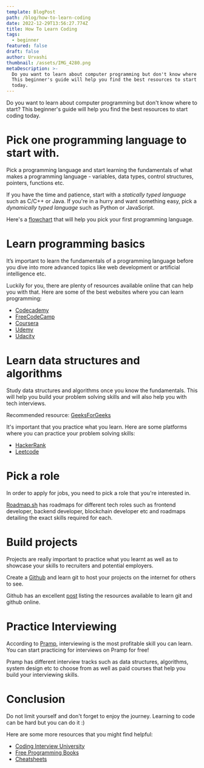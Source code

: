 ```yaml
---
template: BlogPost
path: /blog/how-to-learn-coding
date: 2022-12-29T13:56:27.774Z
title: How To Learn Coding
tags:
  - beginner
featured: false
draft: false
author: Urvashi
thumbnail: /assets/IMG_4280.png
metaDescription: >-
  Do you want to learn about computer programming but don't know where to start?
  This beginner's guide will help you find the best resources to start coding
  today.
---
```

Do you want to learn about computer programming but don't know where to start? This beginner's guide will help you find the best resources to start coding today.

# Pick one programming language to start with.

P﻿ick a programming language and start learning the fundamentals of what makes a programming language - variables, data types, control structures, pointers, functions etc.

I﻿f you have the time and patience, start with a *statically typed language* such as C/C++ or Java. If you're in a hurry and want something easy, pick a *dynamically typed language* such as Python or JavaScript.

H﻿ere's a [flowchart](https://carlcheo.com/wp-content/uploads/2014/12/which-programming-language-should-i-learn-first-pdf.pdf) that will help you pick your first programming language.

# Learn programming basics

It’s important to learn the fundamentals of a programming language before you dive into more advanced topics like web development or artificial intelligence etc.

Luckily for you, there are plenty of resources available online that can help you with that.
Here are some of the best websites where you can learn programming:

- [Codecademy](https://codecademy.com/)
- [FreeCodeCamp](https://www.freecodecamp.org/)
- [Coursera](https://www.coursera.org/)
- [Udemy](https://www.udemy.com/)
- [Udacity](https://www.udacity.com/)

# Learn data structures and algorithms

Study data structures and algorithms once you know the fundamentals.
This will help you build your problem solving skills and will also help you with tech interviews.

Recommended resource:
[GeeksForGeeks](https://www.geeksforgeeks.org/learn-data-structures-and-algorithms-dsa-tutorial/?ref=shm)

It's important that you practice what you learn.
Here are some platforms where you can practice your problem solving skills:

- [HackerRank](https://www.hackerrank.com/)
- [Leetcode](https://leetcode.com/study-plan/)

# Pick a role

In order to apply for jobs, you need to pick a role that you're interested in.

[Roadmap.sh](https://roadmap.sh/) has roadmaps for different tech roles such as frontend developer, backend developer, blockchain developer etc and roadmaps detailing the exact skills required for each.

# B﻿uild projects

Projects are really important to practice what you learnt as well as to showcase your skills to recruiters and potential employers.

Create a [Github](https://github.com/) and learn git to host your projects on the internet for others to see.

Github has an excellent [post](https://docs.github.com/en/get-started/quickstart/git-and-github-learning-resources) listing the resources available to learn git and github online.

# Practice Interviewing

According to [Pramp](https://www.pramp.com/#/), interviewing is the most profitable skill you can learn.
You can start practicing for interviews on Pramp for free!

Pramp has different interview tracks such as data structures, algorithms, system design etc to choose from as well as paid courses that help you build your interviewing skills.

# Conclusion

Do not limit yourself and don't forget to enjoy the journey.
Learning to code can be hard but you can do it :)

Here are some more resources that you might find helpful:
- [Coding Interview University](https://github.com/jwasham/coding-interview-university)
- [Free Programming Books](github.com/EbookFoundation/free-programming-books)
- [Cheatsheets](http://www.cheat-sheets.org/)
